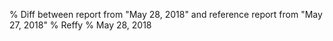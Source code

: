 % Diff between report from "May 28, 2018" and reference report from "May 27, 2018"
% Reffy
% May 28, 2018

